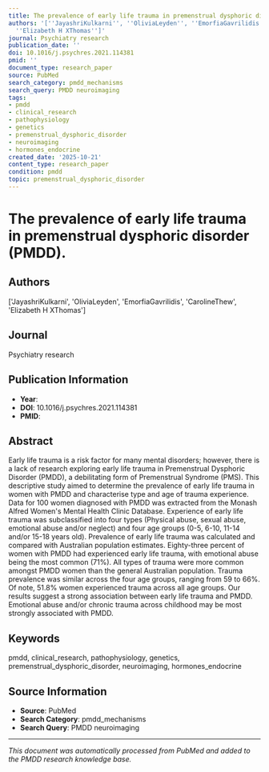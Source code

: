 ```yaml
---
title: The prevalence of early life trauma in premenstrual dysphoric disorder (PMDD).
authors: '[''JayashriKulkarni'', ''OliviaLeyden'', ''EmorfiaGavrilidis'', ''CarolineThew'',
  ''Elizabeth H XThomas'']'
journal: Psychiatry research
publication_date: ''
doi: 10.1016/j.psychres.2021.114381
pmid: ''
document_type: research_paper
source: PubMed
search_category: pmdd_mechanisms
search_query: PMDD neuroimaging
tags:
- pmdd
- clinical_research
- pathophysiology
- genetics
- premenstrual_dysphoric_disorder
- neuroimaging
- hormones_endocrine
created_date: '2025-10-21'
content_type: research_paper
condition: pmdd
topic: premenstrual_dysphoric_disorder
---
```


# The prevalence of early life trauma in premenstrual dysphoric disorder (PMDD).

## Authors
['JayashriKulkarni', 'OliviaLeyden', 'EmorfiaGavrilidis', 'CarolineThew', 'Elizabeth H XThomas']

## Journal
Psychiatry research

## Publication Information
- **Year**: 
- **DOI**: 10.1016/j.psychres.2021.114381
- **PMID**: 

## Abstract
Early life trauma is a risk factor for many mental disorders; however, there is a lack of research exploring early life trauma in Premenstrual Dysphoric Disorder (PMDD), a debilitating form of Premenstrual Syndrome (PMS). This descriptive study aimed to determine the prevalence of early life trauma in women with PMDD and characterise type and age of trauma experience. Data for 100 women diagnosed with PMDD was extracted from the Monash Alfred Women's Mental Health Clinic Database. Experience of early life trauma was subclassified into four types (Physical abuse, sexual abuse, emotional abuse and/or neglect) and four age groups (0-5, 6-10, 11-14 and/or 15-18 years old). Prevalence of early life trauma was calculated and compared with Australian population estimates. Eighty-three percent of women with PMDD had experienced early life trauma, with emotional abuse being the most common (71%). All types of trauma were more common amongst PMDD women than the general Australian population. Trauma prevalence was similar across the four age groups, ranging from 59 to 66%. Of note, 51.8% women experienced trauma across all age groups. Our results suggest a strong association between early life trauma and PMDD. Emotional abuse and/or chronic trauma across childhood may be most strongly associated with PMDD.

## Keywords
pmdd, clinical_research, pathophysiology, genetics, premenstrual_dysphoric_disorder, neuroimaging, hormones_endocrine

## Source Information
- **Source**: PubMed
- **Search Category**: pmdd_mechanisms
- **Search Query**: PMDD neuroimaging

---
*This document was automatically processed from PubMed and added to the PMDD research knowledge base.*
